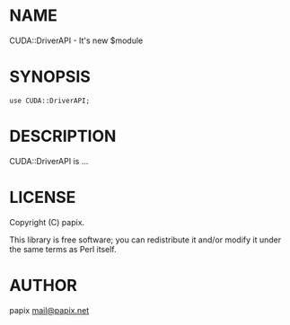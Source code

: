 # NAME

CUDA::DriverAPI - It's new $module

# SYNOPSIS

    use CUDA::DriverAPI;

# DESCRIPTION

CUDA::DriverAPI is ...

# LICENSE

Copyright (C) papix.

This library is free software; you can redistribute it and/or modify
it under the same terms as Perl itself.

# AUTHOR

papix <mail@papix.net>
